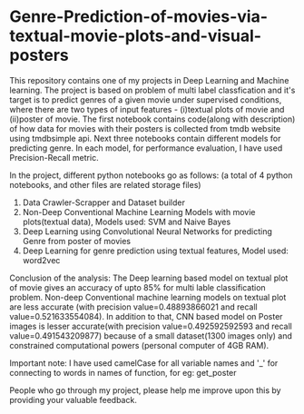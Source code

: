 # Genre-Prediction-of-movies-via-textual-movie-plots-and-visual-posters
This repository contains one of my projects in Deep Learning and Machine learning.
The project is based on problem of multi label classfication and it's target is to predict genres of a given movie under supervised conditions, where there are two types of input features - (i)textual plots of movie and (ii)poster of movie.
The first notebook contains code(along with description) of how data for movies with their posters is collected from tmdb website using tmdbsimple api. Next three notebooks contain different models for predicting genre. In each model, for performance evaluation, I have used Precision-Recall metric.

In the project, different python notebooks go as follows: (a total of 4 python notebooks, and other files are related storage files)
1. Data Crawler-Scrapper and Dataset builder
2. Non-Deep Conventional Machine Learning Models with movie plots(textual data), Models used: SVM and Naive Bayes
3. Deep Learning using Convolutional Neural Networks for predicting Genre from poster of movies
4. Deep Learning for genre prediction using textual features, Model used: word2vec

Conclusion of the analysis: The Deep learning based model on textual plot of movie gives an accuracy of upto 85% for multi lable classification problem. Non-deep Conventional machine learning models on textual plot are less accurate (with precision value=0.48893866021 and recall value=0.521633554084). In addition to that, CNN based model on Poster images is lesser accurate(with precision value=0.492592592593 and recall value=0.491543209877) because of a small dataset(1300 images only) and constrained computational powers (personal computer of 4GB RAM).

Important note: I have used camelCase for all variable names and '_' for connecting to words in names of function, for eg: get_poster

People who go through my project, please help me improve upon this by providing your valuable feedback.
